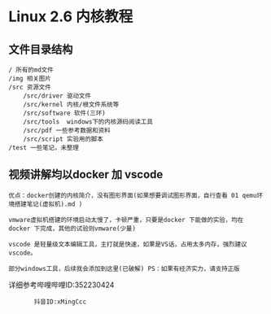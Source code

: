 # Linux 2.6 内核教程

## 文件目录结构 

    / 所有的md文件
    /img 相关图片
    /src 资源文件
        /src/driver 驱动文件
        /src/kernel 内核/根文件系统等
        /src/software 软件(三环)
        /src/tools  windows下的内核源码阅读工具
        /src/pdf 一些参考数据和资料
        /src/script 实验用的脚本
    /test 一些笔记，未整理

## 视频讲解均以docker 加 vscode

    优点：docker创建的内核简介，没有图形界面(如果想要调试图形界面，自行查看 01 qemu环境搭建笔记(虚拟机).md )

    vmware虚拟机搭建的环境启动太慢了，卡顿严重，只要是docker 下能做的实验，均在docker 下完成，其他的试验则vmware(少量)

    vscode 是轻量级文本编辑工具，主打就是快速，如果是VS话，占用太多内存，强烈建议vscode。

    部分windows工具，后续我会添加到这里(已破解) PS：如果有经济实力，请支持正版

详细参考哔哩哔哩ID:352230424

           抖音ID:xMingCcc